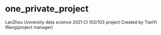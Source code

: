 # one_private_project
LanZhou University data science 2021 CI 102/103 project
Created by TianYi Wang(project manager)
